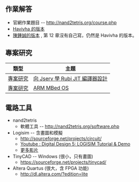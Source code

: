 ## 作業解答

* 官網作業題目 -- <http://nand2tetris.org/course.php>
* [Havivha 的版本](https://github.com/havivha/Nand2Tetris)
* [陳鍾誠的版本](https://github.com/ccckmit/nand2tetris_projects) , 第 12 章沒有自己寫，仍然是 Havivha 的版本。

## 專案研究

| 類型 | 主題 |
|--|--|
| [專案研究](videoRubiJITcompiler) | [向 Jserv 學 Rubi JIT 編譯器設計](pmag201511:home) |
| [專案研究](videoMbedOS) | [ARM MBed OS](https://docs.mbed.com/docs/getting-started-mbed-os/en/latest/installation/) |

## 電路工具

* nand2tetris 
    * 軟體工具 -- <http://nand2tetris.org/software.php>
* Logisim -- 含畫圖和模擬
    * <http://sourceforge.net/projects/circuit/>
    * [Youtube : Digital Design 5: LOGISIM Tutorial & Demo](https://www.youtube.com/watch?v=ATPqpFMlVdw)
    * [更多影片](https://www.youtube.com/results?search_query=LOGISIM+)
* TinyCAD -- Windows (很小，只有畫圖)
    * <https://sourceforge.net/projects/tinycad/>
* Altera Quartus (很大，含 FPGA 功能)
    * <http://dl.altera.com/?edition=lite>
